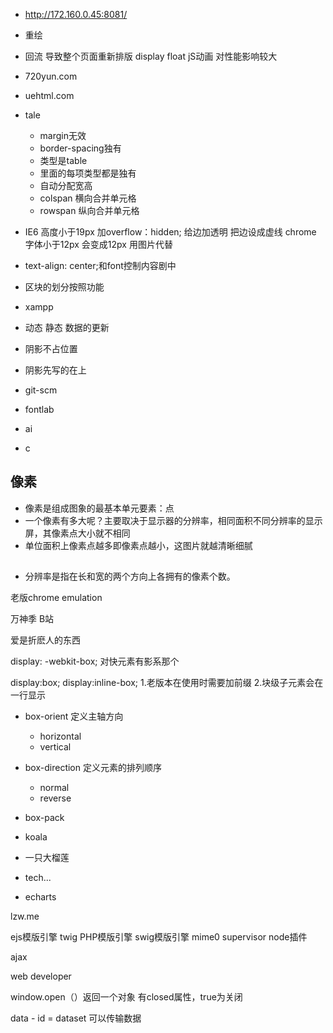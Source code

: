- http://172.160.0.45:8081/
- 重绘 
- 回流 导致整个页面重新排版 display float jS动画 对性能影响较大
- 720yun.com
- uehtml.com
- tale
	- margin无效
	- border-spacing独有
	- 类型是table
	- 里面的每项类型都是独有
	- 自动分配宽高
	- colspan 横向合并单元格
	- rowspan 纵向合并单元格

- IE6 高度小于19px 加overflow：hidden;
	给边加透明 把边设成虚线
chrome 字体小于12px 会变成12px 用图片代替

- text-align: center;和font控制内容剧中
- 区块的划分按照功能

- xampp

- 动态 静态 数据的更新
- 阴影不占位置
- 阴影先写的在上

- git-scm

- fontlab
- ai
- c


## 像素
- 像素是组成图象的最基本单元要素：点
- 一个像素有多大呢？主要取决于显示器的分辨率，相同面积不同分辨率的显示屏，其像素点大小就不相同
- 单位面积上像素点越多即像素点越小，这图片就越清晰细腻



##  
- 分辨率是指在长和宽的两个方向上各拥有的像素个数。


老版chrome emulation

万神季 B站

爱是折麽人的东西

display: -webkit-box;
对快元素有影系那个

display:box; display:inline-box;
1.老版本在使用时需要加前缀
2.块级子元素会在一行显示
- box-orient 定义主轴方向
    - horizontal
    - vertical
- box-direction 定义元素的排列顺序
    - normal
    - reverse
- box-pack

- koala
- 一只大榴莲
- tech...
- echarts

lzw.me

ejs模版引擎
twig PHP模版引擎
swig模版引擎
mime0
supervisor node插件


ajax

web developer

window.open（）返回一个对象
有closed属性，true为关闭

data - id =   dataset
可以传输数据